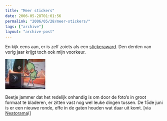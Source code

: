 ```yaml
---
title: "Meer stickers"
date: 2006-05-28T01:01:56
permalink: "2006/05/28/meer-stickers/"
tags: ["archive"]
layout: "archive-post"
---
```

En kijk eens aan, er is zelf zoiets als een [stickeraward](http://www.stickeraward.info/ "http://www.stickeraward.info/"). Den derden van vorig jaar krijgt toch ook mijn voorkeur.

![Sticker](/images/blog/2006/05/20050331020057.thumbnail.jpg)

Beetje jammer dat het redelijk onhandig is om door de foto’s in groot formaat te bladeren, er zitten vast nog wel leuke dingen tussen. De 15de juni is er een nieuwe ronde, effe in de gaten houden wat daar uit komt. \[via [Neatorama](http://www.neatorama.com/2006/05/27/stickeraward/ "http://www.neatorama.com/2006/05/27/stickeraward/")\]
